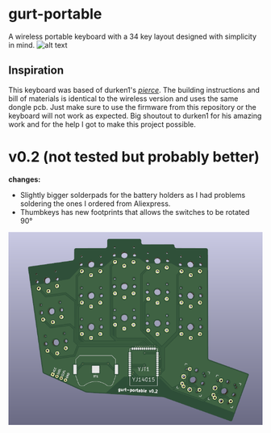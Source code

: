 # gurt-portable
A wireless portable keyboard with a 34 key layout designed with simplicity in mind. 
![alt text](pictures/PXL_20220713_122904998.MP.jpg)
## Inspiration
This keyboard was based of durken1's *[pierce](https://github.com/durken1/pierce)*. The building instructions and bill of materials is identical to the wireless version and uses the same dongle pcb. Just make sure to use the firmware from this repository or the keyboard will not work as expected. Big shoutout to durken1 for his amazing work and for the help I got to make this project possible.



# v0.2 (not tested but probably better)
**changes:**
<ul>
  <li>Slightly bigger solderpads for the battery holders as I had problems soldering the ones I ordered from Aliexpress.</li>
  <li>Thumbkeys has new footprints that allows the switches to be rotated 90°</li>
</ul>

![alt text](pictures/v0.2.png)
